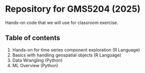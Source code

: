 # Repository for GMS5204 (2025)

Hands-on code that we will use for classroom exercise.

## Table of contents

1. Hands-on for time series component exploration (R Language)
2. Basics with handling geospatial objects (R Language)
3. Data Wrangling (Python)
4. ML Overview (Python)

## 

